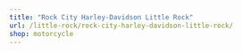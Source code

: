 ```yaml
---
title: "Rock City Harley-Davidson Little Rock"
url: /little-rock/rock-city-harley-davidson-little-rock/
shop: motorcycle
---
```

